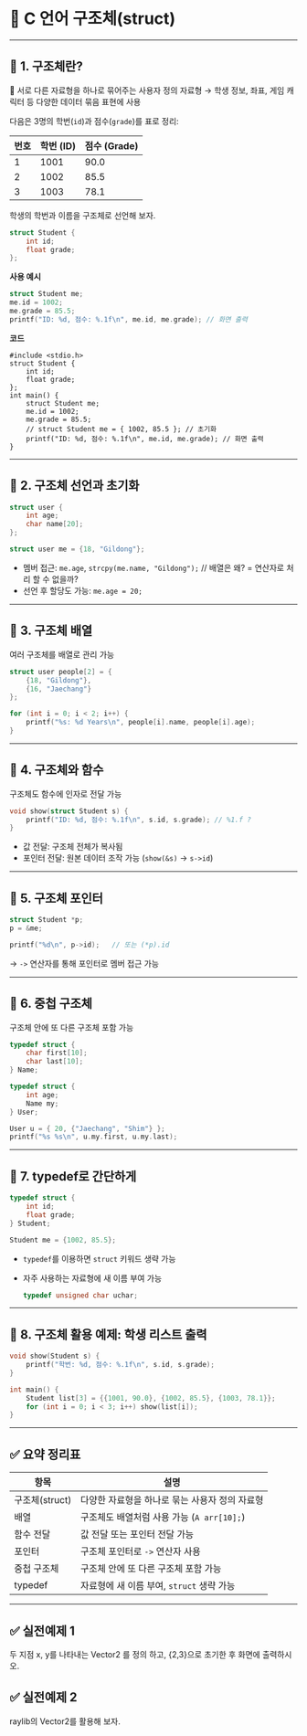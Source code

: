 # 📘 C 언어 구조체(struct)

---

## 🌟 1. 구조체란?

📌 서로 다른 자료형을 하나로 묶어주는 사용자 정의 자료형
→ 학생 정보, 좌표, 게임 캐릭터 등 다양한 데이터 묶음 표현에 사용

다음은 3명의 학번(`id`)과 점수(`grade`)를 표로 정리:

| 번호 | 학번 (ID) | 점수 (Grade) |
| -- | ------- | ---------- |
| 1  | 1001    | 90.0       |
| 2  | 1002    | 85.5       |
| 3  | 1003    | 78.1       |



학생의 학번과 이름을 구조체로 선언해 보자.
```c
struct Student {
    int id;
    float grade;
};
```

**사용 예시**

```c
struct Student me;
me.id = 1002;
me.grade = 85.5; 
printf("ID: %d, 점수: %.1f\n", me.id, me.grade); // 화면 출력
```

**코드**
```
#include <stdio.h>
struct Student {
    int id;
    float grade;
};
int main() {
    struct Student me;
    me.id = 1002;
    me.grade = 85.5; 
    // struct Student me = { 1002, 85.5 }; // 초기화
    printf("ID: %d, 점수: %.1f\n", me.id, me.grade); // 화면 출력
}
```
---

## 🔹 2. 구조체 선언과 초기화

```c
struct user {
    int age;
    char name[20];
};

struct user me = {18, "Gildong"};
```

* 멤버 접근: `me.age`, `strcpy(me.name, "Gildong");`  // 배열은 왜? = 연산자로 처리 할 수 없을까?
* 선언 후 할당도 가능: `me.age = 20;`

---

## 🔹 3. 구조체 배열

여러 구조체를 배열로 관리 가능

```c
struct user people[2] = {
    {18, "Gildong"},
    {16, "Jaechang"}
};

for (int i = 0; i < 2; i++) {
    printf("%s: %d Years\n", people[i].name, people[i].age);
}
```

---

## 🔹 4. 구조체와 함수

구조체도 함수에 인자로 전달 가능

```c
void show(struct Student s) {
    printf("ID: %d, 점수: %.1f\n", s.id, s.grade); // %1.f ?
}
```

* 값 전달: 구조체 전체가 복사됨
* 포인터 전달: 원본 데이터 조작 가능 (`show(&s)` → `s->id`)

---

## 🔹 5. 구조체 포인터

```c
struct Student *p;
p = &me;

printf("%d\n", p->id);   // 또는 (*p).id
```

→ `->` 연산자를 통해 포인터로 멤버 접근 가능

---

## 🔹 6. 중첩 구조체

구조체 안에 또 다른 구조체 포함 가능

```c
typedef struct {
    char first[10];
    char last[10];
} Name;

typedef struct {
    int age;
    Name my;
} User;

User u = { 20, {"Jaechang", "Shim"} };
printf("%s %s\n", u.my.first, u.my.last);
```

---

## 🔹 7. typedef로 간단하게

```c
typedef struct {
    int id;
    float grade;
} Student;

Student me = {1002, 85.5};
```

* `typedef`를 이용하면 `struct` 키워드 생략 가능
* 자주 사용하는 자료형에 새 이름 부여 가능

  ```c
  typedef unsigned char uchar;
  ```

---

## 🔹 8. 구조체 활용 예제: 학생 리스트 출력

```c
void show(Student s) {
    printf("학번: %d, 점수: %.1f\n", s.id, s.grade);
}

int main() {
    Student list[3] = {{1001, 90.0}, {1002, 85.5}, {1003, 78.1}};
    for (int i = 0; i < 3; i++) show(list[i]);
}
```
---

## ✅ 요약 정리표

| 항목          | 설명                             |
| ----------- | ------------------------------ |
| 구조체(struct) | 다양한 자료형을 하나로 묶는 사용자 정의 자료형     |
| 배열          | 구조체도 배열처럼 사용 가능 (`A arr[10];`) |
| 함수 전달       | 값 전달 또는 포인터 전달 가능              |
| 포인터         | 구조체 포인터로 `->` 연산자 사용           |
| 중첩 구조체      | 구조체 안에 또 다른 구조체 포함 가능          |
| typedef     | 자료형에 새 이름 부여, `struct` 생략 가능   |

---

## ✅ 실전예제 1
두 지점 x, y를 나타내는 Vector2 를 정의 하고, {2,3}으로 초기한 후 화면에 출력하시오.

## ✅ 실전예제 2
raylib의 Vector2를 활용해 보자.

